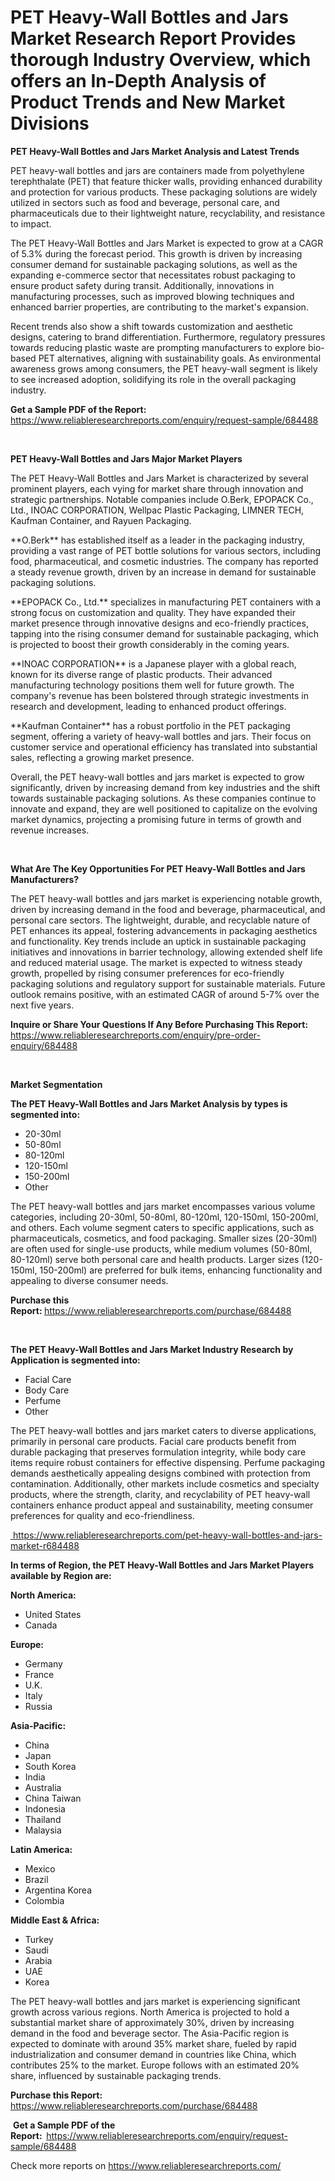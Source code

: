 <p><h1>PET Heavy-Wall Bottles and Jars Market Research Report Provides thorough Industry Overview, which offers an In-Depth Analysis of Product Trends and New Market Divisions</h1></p><p><strong>PET Heavy-Wall Bottles and Jars Market Analysis and Latest Trends</strong></p>
<p><p>PET heavy-wall bottles and jars are containers made from polyethylene terephthalate (PET) that feature thicker walls, providing enhanced durability and protection for various products. These packaging solutions are widely utilized in sectors such as food and beverage, personal care, and pharmaceuticals due to their lightweight nature, recyclability, and resistance to impact.</p><p>The PET Heavy-Wall Bottles and Jars Market is expected to grow at a CAGR of 5.3% during the forecast period. This growth is driven by increasing consumer demand for sustainable packaging solutions, as well as the expanding e-commerce sector that necessitates robust packaging to ensure product safety during transit. Additionally, innovations in manufacturing processes, such as improved blowing techniques and enhanced barrier properties, are contributing to the market's expansion.</p><p>Recent trends also show a shift towards customization and aesthetic designs, catering to brand differentiation. Furthermore, regulatory pressures towards reducing plastic waste are prompting manufacturers to explore bio-based PET alternatives, aligning with sustainability goals. As environmental awareness grows among consumers, the PET heavy-wall segment is likely to see increased adoption, solidifying its role in the overall packaging industry.</p></p>
<p><strong>Get a Sample PDF of the Report:&nbsp;</strong> <a href="https://www.reliableresearchreports.com/enquiry/request-sample/684488?utm_campaign=3059&utm_medium=2&utm_source=Github&utm_content=ia&utm_term=29032025&utm_id=pet-heavy-wall-bottles-and-jars">https://www.reliableresearchreports.com/enquiry/request-sample/684488</a></p>
<p>&nbsp;</p>
<p><strong>PET Heavy-Wall Bottles and Jars Major Market Players</strong></p>
<p><p>The PET Heavy-Wall Bottles and Jars Market is characterized by several prominent players, each vying for market share through innovation and strategic partnerships. Notable companies include O.Berk, EPOPACK Co., Ltd., INOAC CORPORATION, Wellpac Plastic Packaging, LIMNER TECH, Kaufman Container, and Rayuen Packaging.</p><p>**O.Berk** has established itself as a leader in the packaging industry, providing a vast range of PET bottle solutions for various sectors, including food, pharmaceutical, and cosmetic industries. The company has reported a steady revenue growth, driven by an increase in demand for sustainable packaging solutions.</p><p>**EPOPACK Co., Ltd.** specializes in manufacturing PET containers with a strong focus on customization and quality. They have expanded their market presence through innovative designs and eco-friendly practices, tapping into the rising consumer demand for sustainable packaging, which is projected to boost their growth considerably in the coming years.</p><p>**INOAC CORPORATION** is a Japanese player with a global reach, known for its diverse range of plastic products. Their advanced manufacturing technology positions them well for future growth. The company's revenue has been bolstered through strategic investments in research and development, leading to enhanced product offerings.</p><p>**Kaufman Container** has a robust portfolio in the PET packaging segment, offering a variety of heavy-wall bottles and jars. Their focus on customer service and operational efficiency has translated into substantial sales, reflecting a growing market presence.</p><p>Overall, the PET heavy-wall bottles and jars market is expected to grow significantly, driven by increasing demand from key industries and the shift towards sustainable packaging solutions. As these companies continue to innovate and expand, they are well positioned to capitalize on the evolving market dynamics, projecting a promising future in terms of growth and revenue increases.</p></p>
<p>&nbsp;</p>
<p><strong>What Are The Key Opportunities For PET Heavy-Wall Bottles and Jars Manufacturers?</strong></p>
<p><p>The PET heavy-wall bottles and jars market is experiencing notable growth, driven by increasing demand in the food and beverage, pharmaceutical, and personal care sectors. The lightweight, durable, and recyclable nature of PET enhances its appeal, fostering advancements in packaging aesthetics and functionality. Key trends include an uptick in sustainable packaging initiatives and innovations in barrier technology, allowing extended shelf life and reduced material usage. The market is expected to witness steady growth, propelled by rising consumer preferences for eco-friendly packaging solutions and regulatory support for sustainable materials. Future outlook remains positive, with an estimated CAGR of around 5-7% over the next five years.</p></p>
<p><strong>Inquire or Share Your Questions If Any Before Purchasing This Report:</strong> <a href="https://www.reliableresearchreports.com/enquiry/pre-order-enquiry/684488?utm_campaign=3059&utm_medium=2&utm_source=Github&utm_content=ia&utm_term=29032025&utm_id=pet-heavy-wall-bottles-and-jars">https://www.reliableresearchreports.com/enquiry/pre-order-enquiry/684488</a></p>
<p>&nbsp;</p>
<p><strong>Market Segmentation</strong></p>
<p><strong>The PET Heavy-Wall Bottles and Jars Market Analysis by types is segmented into:</strong></p>
<p><ul><li>20-30ml</li><li>50-80ml</li><li>80-120ml</li><li>120-150ml</li><li>150-200ml</li><li>Other</li></ul></p>
<p><p>The PET heavy-wall bottles and jars market encompasses various volume categories, including 20-30ml, 50-80ml, 80-120ml, 120-150ml, 150-200ml, and others. Each volume segment caters to specific applications, such as pharmaceuticals, cosmetics, and food packaging. Smaller sizes (20-30ml) are often used for single-use products, while medium volumes (50-80ml, 80-120ml) serve both personal care and health products. Larger sizes (120-150ml, 150-200ml) are preferred for bulk items, enhancing functionality and appealing to diverse consumer needs.</p></p>
<p><strong>Purchase this Report:&nbsp;</strong><a href="https://www.reliableresearchreports.com/purchase/684488?utm_campaign=3059&utm_medium=2&utm_source=Github&utm_content=ia&utm_term=29032025&utm_id=pet-heavy-wall-bottles-and-jars">https://www.reliableresearchreports.com/purchase/684488</a></p>
<p>&nbsp;</p>
<p><strong>The PET Heavy-Wall Bottles and Jars Market Industry Research by Application is segmented into:</strong></p>
<p><ul><li>Facial Care</li><li>Body Care</li><li>Perfume</li><li>Other</li></ul></p>
<p><p>The PET heavy-wall bottles and jars market caters to diverse applications, primarily in personal care products. Facial care products benefit from durable packaging that preserves formulation integrity, while body care items require robust containers for effective dispensing. Perfume packaging demands aesthetically appealing designs combined with protection from contamination. Additionally, other markets include cosmetics and specialty products, where the strength, clarity, and recyclability of PET heavy-wall containers enhance product appeal and sustainability, meeting consumer preferences for quality and eco-friendliness.</p></p>
<p><a href="https://www.reliableresearchreports.com/pet-heavy-wall-bottles-and-jars-market-r684488?utm_campaign=3059&utm_medium=2&utm_source=Github&utm_content=ia&utm_term=29032025&utm_id=pet-heavy-wall-bottles-and-jars">&nbsp;https://www.reliableresearchreports.com/pet-heavy-wall-bottles-and-jars-market-r684488</a></p>
<p><strong>In terms of Region, the PET Heavy-Wall Bottles and Jars Market Players available by Region are:</strong></p>
<p>
    <p> <strong> North America: </strong>
        <ul>
            <li>United States</li>
            <li>Canada</li>
        </ul>
        </p> 
    <p> <strong> Europe: </strong>
        <ul>
            <li>Germany</li>
            <li>France</li>
            <li>U.K.</li>
            <li>Italy</li>
            <li>Russia</li>
        </ul>
        </p> 
    <p> <strong> Asia-Pacific: </strong>
        <ul>
            <li>China</li>
            <li>Japan</li>
            <li>South Korea</li>
            <li>India</li>
            <li>Australia</li>
            <li>China Taiwan</li>
            <li>Indonesia</li>
            <li>Thailand</li>
            <li>Malaysia</li>
        </ul>
        </p> 
    <p> <strong> Latin America: </strong>
        <ul>
            <li>Mexico</li>
            <li>Brazil</li>
            <li>Argentina Korea</li>
            <li>Colombia</li>
        </ul>
        </p> 
    <p> <strong> Middle East & Africa: </strong>
        <ul>
            <li>Turkey</li>
            <li>Saudi</li>
            <li>Arabia</li>
            <li>UAE</li>
            <li>Korea</li>
        </ul>
    </p>
    </p>
<p><p>The PET heavy-wall bottles and jars market is experiencing significant growth across various regions. North America is projected to hold a substantial market share of approximately 30%, driven by increasing demand in the food and beverage sector. The Asia-Pacific region is expected to dominate with around 35% market share, fueled by rapid industrialization and consumer demand in countries like China, which contributes 25% to the market. Europe follows with an estimated 20% share, influenced by sustainable packaging trends.</p></p>
<p><strong>Purchase this Report: </strong><a href="https://www.reliableresearchreports.com/purchase/684488?utm_campaign=3059&utm_medium=2&utm_source=Github&utm_content=ia&utm_term=29032025&utm_id=pet-heavy-wall-bottles-and-jars">https://www.reliableresearchreports.com/purchase/684488</a></p>
<p>&nbsp;<strong>Get a Sample PDF of the Report:&nbsp;&nbsp;</strong><a href="https://www.reliableresearchreports.com/enquiry/request-sample/684488?utm_campaign=3059&utm_medium=2&utm_source=Github&utm_content=ia&utm_term=29032025&utm_id=pet-heavy-wall-bottles-and-jars">https://www.reliableresearchreports.com/enquiry/request-sample/684488</a></p>
<p><strong></strong></p>
<p>Check more reports on <a href="https://www.reliableresearchreports.com/?utm_campaign=3059&utm_medium=2&utm_source=Github&utm_content=ia&utm_term=29032025&utm_id=pet-heavy-wall-bottles-and-jars">https://www.reliableresearchreports.com/</a></p>